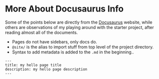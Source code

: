 # More About Docusaurus Info

Some of the points below are directly from the [Docusaurus](https://docusaurus.io/) website, while others are observations of my playing around with the starter project, after reading almost all of the documents.

- Pages do not have sidebars, only docs do.
- `@site/` is the alias to import stuff from top level of the project directory.
- Syntax to add metadata is added to the `.md` in the beginning..
```
---
title: my hello page title
description: my hello page description
---
```